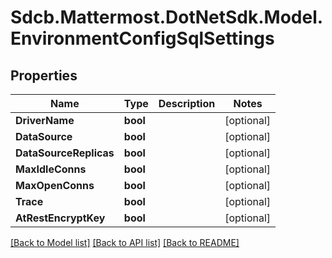 # Sdcb.Mattermost.DotNetSdk.Model.EnvironmentConfigSqlSettings
## Properties

Name | Type | Description | Notes
------------ | ------------- | ------------- | -------------
**DriverName** | **bool** |  | [optional] 
**DataSource** | **bool** |  | [optional] 
**DataSourceReplicas** | **bool** |  | [optional] 
**MaxIdleConns** | **bool** |  | [optional] 
**MaxOpenConns** | **bool** |  | [optional] 
**Trace** | **bool** |  | [optional] 
**AtRestEncryptKey** | **bool** |  | [optional] 

[[Back to Model list]](../README.md#documentation-for-models) [[Back to API list]](../README.md#documentation-for-api-endpoints) [[Back to README]](../README.md)

